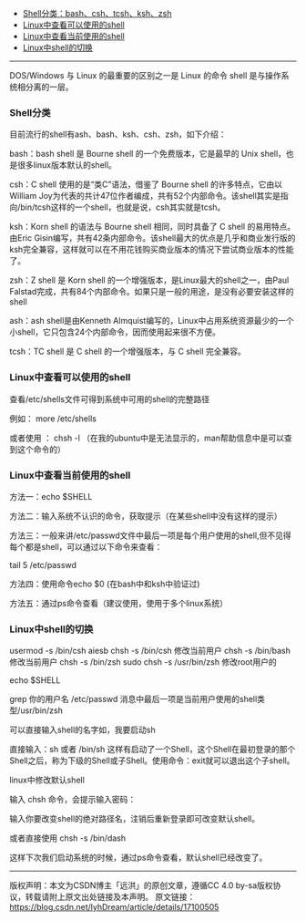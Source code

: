 - [Shell分类：bash、csh、tcsh、ksh、zsh](#Shell分类)
- [Linux中查看可以使用的shell](#Linux中查看可以使用的shell)
- [Linux中查看当前使用的shell](#Linux中查看当前使用的shell)
- [Linux中shell的切换](#Linux中shell的切换)

---------------------------------------------------------------------------------------------------------------------
DOS/Windows 与 Linux 的最重要的区别之一是 Linux 的命令 shell 是与操作系统相分离的一层。



### Shell分类

目前流行的shell有ash、bash、ksh、csh、zsh，如下介绍：

bash：bash shell 是 Bourne shell 的一个免费版本，它是最早的 Unix shell，也是很多linux版本默认的shell。

csh：C shell 使用的是“类C”语法，借鉴了 Bourne shell 的许多特点，它由以William Joy为代表的共计47位作者编成，共有52个内部命令。该shell其实是指向/bin/tcsh这样的一个shell，也就是说，csh其实就是tcsh。

ksh：Korn shell 的语法与 Bourne shell 相同，同时具备了 C shell 的易用特点。由Eric Gisin编写，共有42条内部命令。该shell最大的优点是几乎和商业发行版的ksh完全兼容，这样就可以在不用花钱购买商业版本的情况下尝试商业版本的性能了。

zsh：Z shell 是 Korn shell 的一个增强版本，是Linux最大的shell之一，由Paul Falstad完成，共有84个内部命令。如果只是一般的用途，是没有必要安装这样的shell

ash：ash shell是由Kenneth Almquist编写的，Linux中占用系统资源最少的一个小shell，它只包含24个内部命令，因而使用起来很不方便。

tcsh：TC shell 是 C shell 的一个增强版本，与 C shell 完全兼容。




### Linux中查看可以使用的shell

查看/etc/shells文件可得到系统中可用的shell的完整路径

例如： more /etc/shells

或者使用 ： chsh -l  （在我的ubuntu中是无法显示的，man帮助信息中是可以查到这个命令的）




### Linux中查看当前使用的shell

方法一：echo $SHELL

方法二：输入系统不认识的命令，获取提示（在某些shell中没有这样的提示）

方法三：一般来讲/etc/passwd文件中最后一项是每个用户使用的shell,但不见得每个都是shell，可以通过以下命令来查看：

tail 5 /etc/passwd

方法四：使用命令echo $0 (在bash中和ksh中验证过)

方法五：通过ps命令查看（建议使用，使用于多个linux系统）



### Linux中shell的切换

usermod -s /bin/csh aiesb
chsh -s /bin/csh   修改当前用户
chsh -s /bin/bash   修改当前用户
chsh -s /bin/zsh
sudo chsh -s /usr/bin/zsh  修改root用户的

echo $SHELL

grep 你的用户名 /etc/passwd
消息中最后一项是当前用户使用的shell类型/usr/bin/zsh


可以直接输入shell的名字如，我要启动sh

直接输入：sh 或者 /bin/sh 这样有启动了一个Shell，这个Shell在最初登录的那个Shell之后，称为下级的Shell或子Shell。使用命令：exit就可以退出这个子shell。

linux中修改默认shell

输入 chsh 命令，会提示输入密码：



输入你要改变shell的绝对路径名，注销后重新登录即可改变默认shell。

或者直接使用 chsh -s /bin/dash

这样下次我们启动系统的时候，通过ps命令查看，默认shell已经改变了。


--------------------- 
版权声明：本文为CSDN博主「远洪」的原创文章，遵循CC 4.0 by-sa版权协议，转载请附上原文出处链接及本声明。
原文链接：https://blog.csdn.net/lyhDream/article/details/17100505


